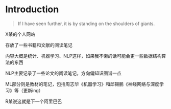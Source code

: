 # Introduction

> If I have seen further, it is by standing on the shoulders of giants.

X某的个人网站

存放了一些书籍和文献的阅读笔记

内容大概是统计、机器学习、NLP这样，如果我不懒的话可能会更一些数据结构算法的东西

NLP主要记录了一些论文的阅读笔记，方向偏知识图谱一点

ML部分则是教材的笔记，包括周志华《机器学习》和邱锡鹏《神经网络与深度学习》等（更新ing）

R某说这就是下一个阿里巴巴